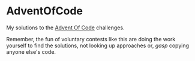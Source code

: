 # AdventOfCode

My solutions to the [Advent Of Code](http://adventofcode.com/) challenges.

Remember, the fun of voluntary contests like this are doing the
work yourself to find the solutions, not looking up approaches
or, *gasp* copying anyone else's code.
